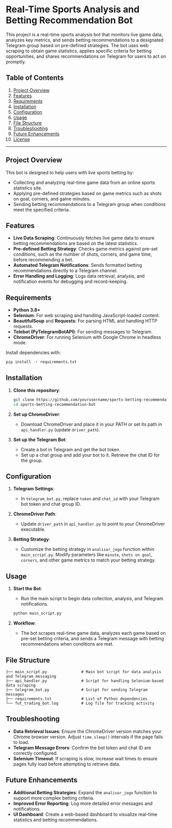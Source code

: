 # Real-Time Sports Analysis and Betting Recommendation Bot

This project is a real-time sports analysis bot that monitors live game data, analyzes key metrics, and sends betting recommendations to a designated Telegram group based on pre-defined strategies. The bot uses web scraping to obtain game statistics, applies specific criteria for betting opportunities, and shares recommendations on Telegram for users to act on promptly.

## Table of Contents
1. [Project Overview](#project-overview)
2. [Features](#features)
3. [Requirements](#requirements)
4. [Installation](#installation)
5. [Configuration](#configuration)
6. [Usage](#usage)
7. [File Structure](#file-structure)
8. [Troubleshooting](#troubleshooting)
9. [Future Enhancements](#future-enhancements)
10. [License](#license)

---

## Project Overview
This bot is designed to help users with live sports betting by:
- Collecting and analyzing real-time game data from an online sports statistics site.
- Applying pre-defined strategies based on game metrics such as shots on goal, corners, and game minutes.
- Sending betting recommendations to a Telegram group when conditions meet the specified criteria.

## Features
- **Live Data Scraping**: Continuously fetches live game data to ensure betting recommendations are based on the latest statistics.
- **Pre-defined Betting Strategy**: Checks game metrics against pre-set conditions, such as the number of shots, corners, and game time, before recommending a bet.
- **Automated Telegram Notifications**: Sends formatted betting recommendations directly to a Telegram channel.
- **Error Handling and Logging**: Logs data retrieval, analysis, and notification events for debugging and record-keeping.

## Requirements
- **Python 3.8+**
- **Selenium**: For web scraping and handling JavaScript-loaded content.
- **BeautifulSoup** and **Requests**: For parsing HTML and handling HTTP requests.
- **Telebot (PyTelegramBotAPI)**: For sending messages to Telegram.
- **ChromeDriver**: For running Selenium with Google Chrome in headless mode.

Install dependencies with:
```bash
pip install -r requirements.txt
```

## Installation
1. **Clone this repository**:
   ```bash
   git clone https://github.com/yourusername/sports-betting-recommendation-bot.git
   cd sports-betting-recommendation-bot
   ```
2. **Set up ChromeDriver**:
   - Download ChromeDriver and place it in your PATH or set its path in `api_handler.py` (update `driver_path`).

3. **Set up the Telegram Bot**:
   - Create a bot in Telegram and get the bot token.
   - Set up a chat group and add your bot to it. Retrieve the chat ID for the group.

## Configuration
1. **Telegram Settings**:
   - In `telegram_bot.py`, replace `token` and `chat_id` with your Telegram bot token and chat group ID.

2. **ChromeDriver Path**:
   - Update `driver_path` in `api_handler.py` to point to your ChromeDriver executable.

3. **Betting Strategy**:
   - Customize the betting strategy in `analisar_jogo` function within `main_script.py`. Modify parameters like `minute`, `shots on goal`, `corners`, and other game metrics to match your betting strategy.

## Usage
1. **Start the Bot**:
   - Run the main script to begin data collection, analysis, and Telegram notifications.
   ```bash
   python main_script.py
   ```

2. **Workflow**:
   - The bot scrapes real-time game data, analyzes each game based on pre-set betting criteria, and sends a Telegram message with betting recommendations when conditions are met.

## File Structure
```
├── main_script.py               # Main bot script for data analysis and Telegram messaging
├── api_handler.py               # Script for handling Selenium-based data scraping
├── telegram_bot.py              # Script for sending Telegram messages
├── requirements.txt             # List of Python dependencies
└── fut_trading_bot.log          # Log file for tracking activity
```

## Troubleshooting
- **Data Retrieval Issues**: Ensure the ChromeDriver version matches your Chrome browser version. Adjust `time.sleep()` intervals if the page fails to load.
- **Telegram Message Errors**: Confirm the bot token and chat ID are correctly configured.
- **Selenium Timeout**: If scraping is slow, increase wait times to ensure pages fully load before attempting to retrieve data.

## Future Enhancements
- **Additional Betting Strategies**: Expand the `analisar_jogo` function to support more complex betting criteria.
- **Improved Error Reporting**: Log more detailed error messages and notifications.
- **UI Dashboard**: Create a web-based dashboard to visualize real-time statistics and betting recommendations.
